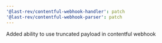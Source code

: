 ```yaml
---
'@last-rev/contentful-webhook-handler': patch
'@last-rev/contentful-webhook-parser': patch
---
```


Added ability to use truncated payload in contentful webhook
